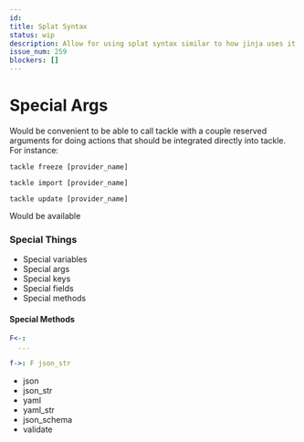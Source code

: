 ```yaml
---
id:
title: Splat Syntax
status: wip
description: Allow for using splat syntax similar to how jinja uses it but in normal hook calls
issue_num: 259
blockers: []
---
```

[//]: # (--start-header--DO NOT MODIFY)

[//]: # (--end-header--start-body--MODIFY)

# Special Args

Would be convenient to be able to call tackle with a couple reserved arguments for doing actions that should be integrated directly into tackle. For instance:

`tackle freeze [provider_name]`

`tackle import [provider_name]`

`tackle update [provider_name]`

Would be available


### Special Things

- Special variables
- Special args
- Special keys
- Special fields
- Special methods


#### Special Methods

```yaml
F<-:
  ...

f->: F json_str
```

- json
- json_str
- yaml
- yaml_str
- json_schema
- validate
